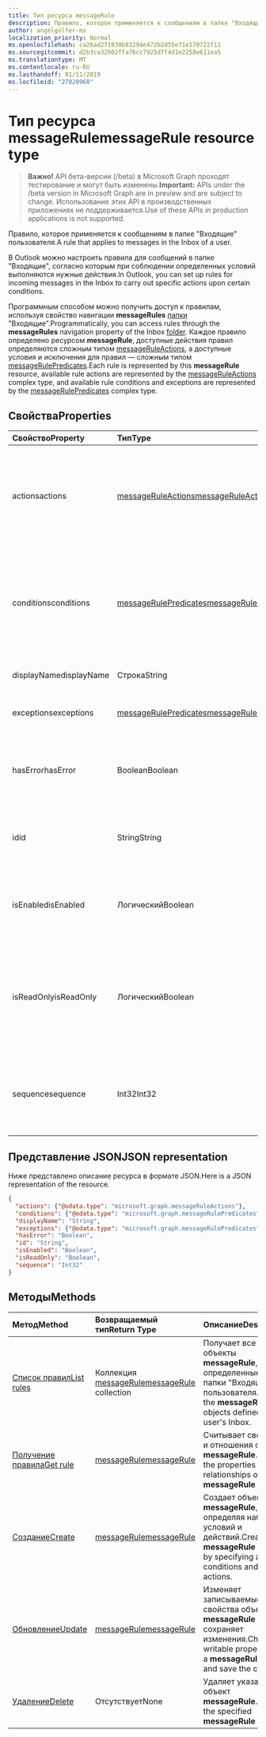 ```yaml
---
title: Тип ресурса messageRule
description: Правило, которое применяется к сообщениям в папке "Входящие" пользователя.
author: angelgolfer-ms
localization_priority: Normal
ms.openlocfilehash: ca26ad271930b83294e472b2d55e71e170722f11
ms.sourcegitcommit: d2b3ca32602ffa76cc7925d7f4d1e2258e611ea5
ms.translationtype: MT
ms.contentlocale: ru-RU
ms.lasthandoff: 01/11/2019
ms.locfileid: "27820960"
---
```

# <a name="messagerule-resource-type"></a><span data-ttu-id="28d99-103">Тип ресурса messageRule</span><span class="sxs-lookup"><span data-stu-id="28d99-103">messageRule resource type</span></span>

> <span data-ttu-id="28d99-104">**Важно!** API бета-версии (/beta) в Microsoft Graph проходят тестирование и могут быть изменены.</span><span class="sxs-lookup"><span data-stu-id="28d99-104">**Important:** APIs under the /beta version in Microsoft Graph are in preview and are subject to change.</span></span> <span data-ttu-id="28d99-105">Использование этих API в производственных приложениях не поддерживается.</span><span class="sxs-lookup"><span data-stu-id="28d99-105">Use of these APIs in production applications is not supported.</span></span>

<span data-ttu-id="28d99-106">Правило, которое применяется к сообщениям в папке "Входящие" пользователя.</span><span class="sxs-lookup"><span data-stu-id="28d99-106">A rule that applies to messages in the Inbox of a user.</span></span>

<span data-ttu-id="28d99-107">В Outlook можно настроить правила для сообщений в папке "Входящие", согласно которым при соблюдении определенных условий выполняются нужные действия.</span><span class="sxs-lookup"><span data-stu-id="28d99-107">In Outlook, you can set up rules for incoming messages in the Inbox to carry out specific actions upon certain conditions.</span></span> 

<span data-ttu-id="28d99-108">Программным способом можно получить доступ к правилам, используя свойство навигации **messageRules** [папки](mailfolder.md) "Входящие".</span><span class="sxs-lookup"><span data-stu-id="28d99-108">Programmatically, you can access rules through the **messageRules** navigation property of the Inbox [folder](mailfolder.md).</span></span> <span data-ttu-id="28d99-109">Каждое правило определено ресурсом **messageRule**, доступные действия правил определяются сложным типом [messageRuleActions](messageruleactions.md), а доступные условия и исключения для правил — сложным типом [messageRulePredicates](messagerulepredicates.md).</span><span class="sxs-lookup"><span data-stu-id="28d99-109">Each rule is represented by this **messageRule** resource, available rule actions are represented by the [messageRuleActions](messageruleactions.md) complex type, and available rule conditions and exceptions are represented by the [messageRulePredicates](messagerulepredicates.md) complex type.</span></span>


## <a name="properties"></a><span data-ttu-id="28d99-110">Свойства</span><span class="sxs-lookup"><span data-stu-id="28d99-110">Properties</span></span>
| <span data-ttu-id="28d99-111">Свойство</span><span class="sxs-lookup"><span data-stu-id="28d99-111">Property</span></span>     | <span data-ttu-id="28d99-112">Тип</span><span class="sxs-lookup"><span data-stu-id="28d99-112">Type</span></span>   |<span data-ttu-id="28d99-113">Описание</span><span class="sxs-lookup"><span data-stu-id="28d99-113">Description</span></span>|
|:---------------|:--------|:----------|
| <span data-ttu-id="28d99-114">actions</span><span class="sxs-lookup"><span data-stu-id="28d99-114">actions</span></span> | [<span data-ttu-id="28d99-115">messageRuleActions</span><span class="sxs-lookup"><span data-stu-id="28d99-115">messageRuleActions</span></span>](messageruleactions.md) | <span data-ttu-id="28d99-116">Действия, которые нужно применить к сообщению при выполнении определенных условий.</span><span class="sxs-lookup"><span data-stu-id="28d99-116">Actions to be taken on a message when the corresponding conditions are fulfilled.</span></span> |
| <span data-ttu-id="28d99-117">conditions</span><span class="sxs-lookup"><span data-stu-id="28d99-117">conditions</span></span> | [<span data-ttu-id="28d99-118">messageRulePredicates</span><span class="sxs-lookup"><span data-stu-id="28d99-118">messageRulePredicates</span></span>](messagerulepredicates.md) | <span data-ttu-id="28d99-119">Условия, при соблюдении которых с указанным правилом выполняются соответствующие действия.</span><span class="sxs-lookup"><span data-stu-id="28d99-119">Conditions that when fulfilled, will trigger the corresponding actions for that rule.</span></span> |
| <span data-ttu-id="28d99-120">displayName</span><span class="sxs-lookup"><span data-stu-id="28d99-120">displayName</span></span> | <span data-ttu-id="28d99-121">Строка</span><span class="sxs-lookup"><span data-stu-id="28d99-121">String</span></span> | <span data-ttu-id="28d99-122">Отображаемое имя правила.</span><span class="sxs-lookup"><span data-stu-id="28d99-122">The display name of the rule.</span></span> |
| <span data-ttu-id="28d99-123">exceptions</span><span class="sxs-lookup"><span data-stu-id="28d99-123">exceptions</span></span> | [<span data-ttu-id="28d99-124">messageRulePredicates</span><span class="sxs-lookup"><span data-stu-id="28d99-124">messageRulePredicates</span></span>](messagerulepredicates.md) | <span data-ttu-id="28d99-125">Условия исключения для правила.</span><span class="sxs-lookup"><span data-stu-id="28d99-125">Exception conditions for the rule.</span></span> |
| <span data-ttu-id="28d99-126">hasError</span><span class="sxs-lookup"><span data-stu-id="28d99-126">hasError</span></span> | <span data-ttu-id="28d99-127">Boolean</span><span class="sxs-lookup"><span data-stu-id="28d99-127">Boolean</span></span> | <span data-ttu-id="28d99-128">Указывает, является ли правило ошибкой.</span><span class="sxs-lookup"><span data-stu-id="28d99-128">Indicates whether the rule is in an error condition.</span></span> <span data-ttu-id="28d99-129">Только для чтения.</span><span class="sxs-lookup"><span data-stu-id="28d99-129">Read-only.</span></span> |
| <span data-ttu-id="28d99-130">id</span><span class="sxs-lookup"><span data-stu-id="28d99-130">id</span></span> |<span data-ttu-id="28d99-131">String</span><span class="sxs-lookup"><span data-stu-id="28d99-131">String</span></span>|<span data-ttu-id="28d99-132">Уникальный идентификатор правила.</span><span class="sxs-lookup"><span data-stu-id="28d99-132">The unique identifier of the rule.</span></span> <span data-ttu-id="28d99-133">Только для чтения.</span><span class="sxs-lookup"><span data-stu-id="28d99-133">Read-only.</span></span>|
| <span data-ttu-id="28d99-134">isEnabled</span><span class="sxs-lookup"><span data-stu-id="28d99-134">isEnabled</span></span> | <span data-ttu-id="28d99-135">Логический</span><span class="sxs-lookup"><span data-stu-id="28d99-135">Boolean</span></span> | <span data-ttu-id="28d99-136">Указывает, включено ли применение правила к сообщениям.</span><span class="sxs-lookup"><span data-stu-id="28d99-136">Indicates whether the rule is enabled to be applied to messages.</span></span> |
| <span data-ttu-id="28d99-137">isReadOnly</span><span class="sxs-lookup"><span data-stu-id="28d99-137">isReadOnly</span></span> | <span data-ttu-id="28d99-138">Логический</span><span class="sxs-lookup"><span data-stu-id="28d99-138">Boolean</span></span> | <span data-ttu-id="28d99-139">Указывает, доступно ли правило только для чтения и можно ли изменить или удалить его с помощью REST API для правил.</span><span class="sxs-lookup"><span data-stu-id="28d99-139">Indicates if the rule is read-only and cannot be modified or deleted by the rules REST API.</span></span> |
| <span data-ttu-id="28d99-140">sequence</span><span class="sxs-lookup"><span data-stu-id="28d99-140">sequence</span></span> | <span data-ttu-id="28d99-141">Int32</span><span class="sxs-lookup"><span data-stu-id="28d99-141">Int32</span></span> | <span data-ttu-id="28d99-142">Определяет последовательность выполнения правила среди прочих правил.</span><span class="sxs-lookup"><span data-stu-id="28d99-142">Indicates the order in which the rule is executed, among other rules.</span></span> |


## <a name="json-representation"></a><span data-ttu-id="28d99-143">Представление JSON</span><span class="sxs-lookup"><span data-stu-id="28d99-143">JSON representation</span></span>
<span data-ttu-id="28d99-144">Ниже представлено описание ресурса в формате JSON.</span><span class="sxs-lookup"><span data-stu-id="28d99-144">Here is a JSON representation of the resource.</span></span>

<!-- {
  "blockType": "resource",
  "optionalProperties": [
   ],
  "@odata.type": "microsoft.graph.messageRule"
}-->

```json
{
  "actions": {"@odata.type": "microsoft.graph.messageRuleActions"},
  "conditions": {"@odata.type": "microsoft.graph.messageRulePredicates"},
  "displayName": "String",
  "exceptions": {"@odata.type": "microsoft.graph.messageRulePredicates"},
  "hasError": "Boolean",
  "id": "String",
  "isEnabled": "Boolean",
  "isReadOnly": "Boolean",
  "sequence": "Int32"
}

```

## <a name="methods"></a><span data-ttu-id="28d99-145">Методы</span><span class="sxs-lookup"><span data-stu-id="28d99-145">Methods</span></span>
| <span data-ttu-id="28d99-146">Метод</span><span class="sxs-lookup"><span data-stu-id="28d99-146">Method</span></span>           | <span data-ttu-id="28d99-147">Возвращаемый тип</span><span class="sxs-lookup"><span data-stu-id="28d99-147">Return Type</span></span>    |<span data-ttu-id="28d99-148">Описание</span><span class="sxs-lookup"><span data-stu-id="28d99-148">Description</span></span>|
|:---------------|:--------|:----------|
|[<span data-ttu-id="28d99-149">Список правил</span><span class="sxs-lookup"><span data-stu-id="28d99-149">List rules</span></span>](../api/mailfolder-list-messagerules.md) | <span data-ttu-id="28d99-150">Коллекция [messageRule](messagerule.md)</span><span class="sxs-lookup"><span data-stu-id="28d99-150">[messageRule](messagerule.md) collection</span></span> |<span data-ttu-id="28d99-151">Получает все объекты **messageRule**, определенные для папки "Входящие" пользователя.</span><span class="sxs-lookup"><span data-stu-id="28d99-151">Get all the **messageRule** objects defined for the user's Inbox.</span></span>|
|[<span data-ttu-id="28d99-152">Получение правила</span><span class="sxs-lookup"><span data-stu-id="28d99-152">Get rule</span></span>](../api/messagerule-get.md) | [<span data-ttu-id="28d99-153">messageRule</span><span class="sxs-lookup"><span data-stu-id="28d99-153">messageRule</span></span>](messagerule.md) |<span data-ttu-id="28d99-154">Считывает свойства и отношения объекта **messageRule**.</span><span class="sxs-lookup"><span data-stu-id="28d99-154">Read the properties and relationships of a **messageRule** object.</span></span>|
|[<span data-ttu-id="28d99-155">Создание</span><span class="sxs-lookup"><span data-stu-id="28d99-155">Create</span></span>](../api/mailfolder-post-messagerules.md) | [<span data-ttu-id="28d99-156">messageRule</span><span class="sxs-lookup"><span data-stu-id="28d99-156">messageRule</span></span>](messagerule.md) |<span data-ttu-id="28d99-157">Создает объект **messageRule**, определяя набор условий и действий.</span><span class="sxs-lookup"><span data-stu-id="28d99-157">Create a **messageRule** object by specifying a set of conditions and actions.</span></span>|
|[<span data-ttu-id="28d99-158">Обновление</span><span class="sxs-lookup"><span data-stu-id="28d99-158">Update</span></span>](../api/messagerule-update.md) | [<span data-ttu-id="28d99-159">messageRule</span><span class="sxs-lookup"><span data-stu-id="28d99-159">messageRule</span></span>](messagerule.md) |<span data-ttu-id="28d99-160">Изменяет записываемые свойства объекта **messageRule** и сохраняет изменения.</span><span class="sxs-lookup"><span data-stu-id="28d99-160">Change writable properties on a **messageRule** object and save the changes.</span></span> |
|[<span data-ttu-id="28d99-161">Удаление</span><span class="sxs-lookup"><span data-stu-id="28d99-161">Delete</span></span>](../api/messagerule-delete.md) | <span data-ttu-id="28d99-162">Отсутствует</span><span class="sxs-lookup"><span data-stu-id="28d99-162">None</span></span> |<span data-ttu-id="28d99-163">Удаляет указанный объект **messageRule**.</span><span class="sxs-lookup"><span data-stu-id="28d99-163">Delete the specified **messageRule** object.</span></span> |

<!-- uuid: 8fcb5dbc-d5aa-4681-8e31-b001d5168d79
2015-10-25 14:57:30 UTC -->
<!-- {
  "type": "#page.annotation",
  "description": "messageRule resource",
  "keywords": "",
  "section": "documentation",
  "tocPath": ""
}-->
